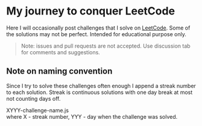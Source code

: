 # My journey to conquer LeetCode

Here I will occasionally post challenges that I solve on [LeetCode](https://leetcode.com/). Some of the solutions may not be perfect. Intended for educational purpose only.

> Note: issues and pull requests are not accepted. Use discussion tab for comments and suggestions.

## Note on naming convention

Since I try to solve these challenges often enough I append a streak number to each solution. Streak is continuous solutions with one day break at most not counting days off.

XYYY-challenge-name.js \
where X - streak number, YYY - day when the challenge was solved.
